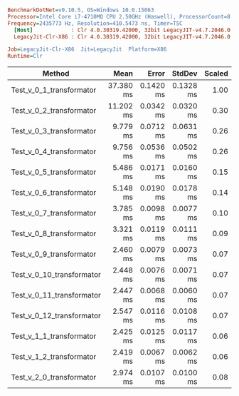 ``` ini

BenchmarkDotNet=v0.10.5, OS=Windows 10.0.15063
Processor=Intel Core i7-4710MQ CPU 2.50GHz (Haswell), ProcessorCount=8
Frequency=2435773 Hz, Resolution=410.5473 ns, Timer=TSC
  [Host]            : Clr 4.0.30319.42000, 32bit LegacyJIT-v4.7.2046.0
  LegacyJit-Clr-X86 : Clr 4.0.30319.42000, 32bit LegacyJIT-v4.7.2046.0

Job=LegacyJit-Clr-X86  Jit=LegacyJit  Platform=X86  
Runtime=Clr  

```
 |                    Method |      Mean |     Error |    StdDev | Scaled |     Gen 0 | Allocated |
 |-------------------------- |----------:|----------:|----------:|-------:|----------:|----------:|
 |  Test_v_0_1_transformator | 37.380 ms | 0.1420 ms | 0.1328 ms |   1.00 | 4908.3333 |  16.31 MB |
 |  Test_v_0_2_transformator | 11.202 ms | 0.0342 ms | 0.0320 ms |   0.30 | 2421.8750 |   7.69 MB |
 |  Test_v_0_3_transformator |  9.779 ms | 0.0712 ms | 0.0631 ms |   0.26 | 1839.5833 |   5.91 MB |
 |  Test_v_0_4_transformator |  9.756 ms | 0.0536 ms | 0.0502 ms |   0.26 | 1835.4167 |   5.91 MB |
 |  Test_v_0_5_transformator |  5.486 ms | 0.0171 ms | 0.0160 ms |   0.15 | 1552.0833 |   4.88 MB |
 |  Test_v_0_6_transformator |  5.148 ms | 0.0190 ms | 0.0178 ms |   0.14 | 2018.7500 |   6.29 MB |
 |  Test_v_0_7_transformator |  3.785 ms | 0.0098 ms | 0.0077 ms |   0.10 | 1992.7083 |    6.1 MB |
 |  Test_v_0_8_transformator |  3.321 ms | 0.0119 ms | 0.0111 ms |   0.09 | 1407.0313 |   4.33 MB |
 |  Test_v_0_9_transformator |  2.460 ms | 0.0079 ms | 0.0073 ms |   0.07 | 1408.0729 |   4.33 MB |
 | Test_v_0_10_transformator |  2.448 ms | 0.0076 ms | 0.0071 ms |   0.07 | 1403.9063 |   4.33 MB |
 | Test_v_0_11_transformator |  2.447 ms | 0.0068 ms | 0.0060 ms |   0.07 | 1402.8646 |   4.33 MB |
 | Test_v_0_12_transformator |  2.547 ms | 0.0116 ms | 0.0108 ms |   0.07 | 1522.9167 |   4.69 MB |
 |  Test_v_1_1_transformator |  2.425 ms | 0.0125 ms | 0.0117 ms |   0.06 | 1401.8229 |   4.33 MB |
 |  Test_v_1_2_transformator |  2.419 ms | 0.0067 ms | 0.0062 ms |   0.06 | 1402.8646 |   4.33 MB |
 |  Test_v_2_0_transformator |  2.974 ms | 0.0107 ms | 0.0100 ms |   0.08 | 1402.8646 |   4.33 MB |
